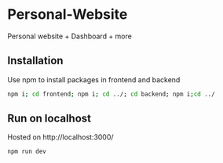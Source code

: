 # Personal-Website
Personal website + Dashboard + more

## Installation
Use npm to install packages in frontend and backend
```bash
npm i; cd frontend; npm i; cd ../; cd backend; npm i;cd ../

```
## Run on localhost 
Hosted on http://localhost:3000/
```bash
npm run dev
```